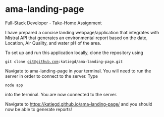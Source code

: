 # ama-landing-page

Full-Stack Developer - Take-Home Assignment

I have prepared a concise landing webpage/application that integrates with Mistral API that generates an environmental report based on the date, Location, Air Quality, and water pH of the area.

To set up and run this application locally, clone the repository using

<code>git clone git@github.com:katiegd/ama-landing-page.git</code>

Navigate to ama-landing-page in your terminal. You will need to run the server in order to connect to the server. Type

<code>node app</code>

into the terminal. You are now connected to the server.

Navigate to https://katiegd.github.io/ama-landing-page/ and you should now be able to generate reports!
